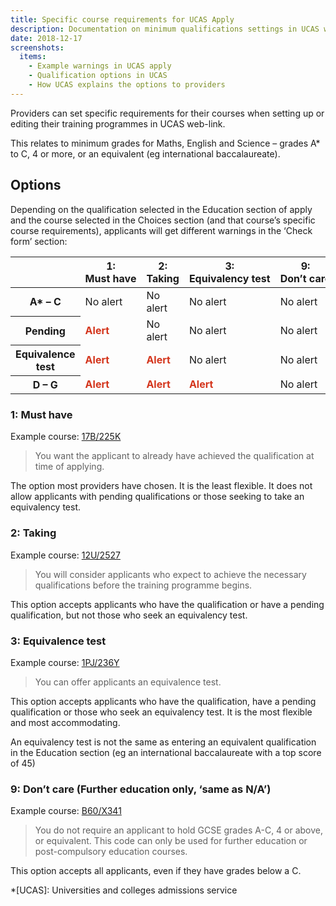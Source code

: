 ```yaml
---
title: Specific course requirements for UCAS Apply
description: Documentation on minimum qualifications settings in UCAS web-link and apply
date: 2018-12-17
screenshots:
  items:
    - Example warnings in UCAS apply
    - Qualification options in UCAS
    - How UCAS explains the options to providers
---
```


Providers can set specific requirements for their courses when setting up or editing their training programmes in UCAS web-link.

This relates to minimum grades for Maths, English and Science – grades A* to C, 4 or more, or an equivalent (eg international baccalaureate).

## Options

Depending on the qualification selected in the Education section of apply and the course selected in the Choices section (and that course’s specific course requirements), applicants will get different warnings in the ‘Check form’ section:

<table class="govuk-table">
  <thead class="govuk-table__head">
    <tr class="govuk-table__row">
      <th class="govuk-table__header" scope="col"></th>
      <th class="govuk-table__header" scope="col">1: Must have</th>
      <th class="govuk-table__header" scope="col">2: Taking</th>
      <th class="govuk-table__header" scope="col">3: Equivalency test</th>
      <th class="govuk-table__header" scope="col">9: Don’t care</th>
    </tr>
  </thead>
  <tbody class="govuk-table__body">
    <tr class="govuk-table__row">
      <th class="govuk-table__cell">
        <strong>A* – C</strong>
      </th>
      <td class="govuk-table__cell">No alert</td>
      <td class="govuk-table__cell">No alert</td>
      <td class="govuk-table__cell">No alert</td>
      <td class="govuk-table__cell">No alert</td>
    </tr>
    <tr class="govuk-table__row">
      <th class="govuk-table__cell">
        <strong>Pending</strong>
      </th>
      <td class="govuk-table__cell">
        <strong style="color: #d4351c">Alert</strong>
      </td>
      <td class="govuk-table__cell">No alert</td>
      <td class="govuk-table__cell">No alert</td>
      <td class="govuk-table__cell">No alert</td>
    </tr>
    <tr class="govuk-table__row">
      <th class="govuk-table__cell">
        <strong>Equivalence test</strong>
      </th>
      <td class="govuk-table__cell">
        <strong style="color: #d4351c">Alert</strong>
      </td>
      <td class="govuk-table__cell">
        <strong style="color: #d4351c">Alert</strong>
      </td>
      <td class="govuk-table__cell">No alert</td>
      <td class="govuk-table__cell">No alert</td>
    </tr>
    <tr class="govuk-table__row">
      <th class="govuk-table__cell">
        <strong>D – G</strong>
      </th>
      <td class="govuk-table__cell">
        <strong style="color: #d4351c">Alert</strong>
      </td>
      <td class="govuk-table__cell">
        <strong style="color: #d4351c">Alert</strong>
      </td>
      <td class="govuk-table__cell">
        <strong style="color: #d4351c">Alert</strong>
      </td>
      <td class="govuk-table__cell">No alert</td>
    </tr>
  </tbody>
</table>

### 1: Must have

Example course: [17B/225K](https://find-postgraduate-teacher-training.education.gov.uk/course/17B/225K)

> You want the applicant to already have achieved the qualification at time of applying.

The option most providers have chosen. It is the least flexible. It does not allow applicants with pending qualifications or those seeking to take an equivalency test.

### 2: Taking

Example course: [12U/2527](https://find-postgraduate-teacher-training.education.gov.uk/course/12U/2527)

> You will consider applicants who expect to achieve the necessary qualifications before the training programme begins.

This option accepts applicants who have the qualification or have a pending qualification, but not those who seek an equivalency test.

### 3: Equivalence test

Example course: [1PJ/236Y](https://find-postgraduate-teacher-training.education.gov.uk/course/1PJ/236Y)

> You can offer applicants an equivalence test.

This option accepts applicants who have the qualification, have a pending qualification or those who seek an equivalency test. It is the most flexible and most accommodating.

An equivalency test is not the same as entering an equivalent qualification in the Education section (eg an international baccalaureate with a top score of 45)

### 9: Don’t care (Further education only, ‘same as N/A’)

Example course: [B60/X341](https://find-postgraduate-teacher-training.education.gov.uk/course/B60/X341)

> You do not require an applicant to hold GCSE grades A-C, 4 or above, or equivalent. This code can only be used for further education or post-compulsory education courses.

This option accepts all applicants, even if they have grades below a C.

*[UCAS]: Universities and colleges admissions service
